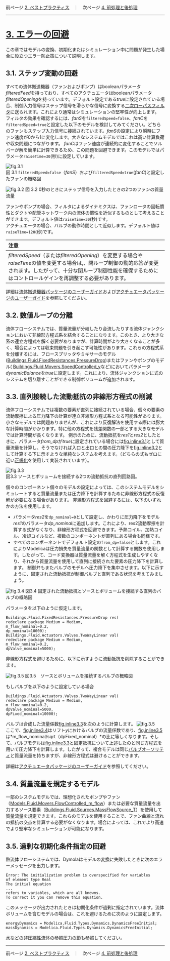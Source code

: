 前ページ [2. ベストプラクティス](./2_BestPractice.md)　｜　次ページ [4. 前処理と後処理](./4_Pre-AndPost-Processing.md)
***  
  
# [3. エラーの回避](http://simulationresearch.lbl.gov/modelica/userGuide/workArounds.html)  
この章ではモデルの変換、初期化またはシミュレーション中に問題が発生した場合に役立つエラー防止策について説明します。
  
## 3.1. ステップ変動の回避  
すべての流体搬送機器（ファンおよびポンプ）はbooleanパラメータ*filteredFeed*を持っており、すべてのアクチュエータはbooleanパラメータ*filteredOpening*を持っています。デフォルト設定である*true*に設定されている場合、制御入力信号はステップ信号を滑らかな信号に変換する[二次ローパスフィルタ](./7_Glossary.md)に送られます。これにより通常はシミュレーションの堅牢性が向上します。  
フィルタの効果を確認するには、*fanS*を`filteredSpeed=false`、*fanC*を`filteredSpeed=true`と設定した以下のモデルを検討してみてください。どちらのファンもステップ入力信号に接続されています。*fanS*の設定により瞬時にファン速度が0から1に変化します。大きなシステムモデルではこれは高い計算負荷や収束問題につながります。 *fanC*はファン速度が連続的に変化することでソルバーが解を簡単に計算できるため、この問題を回避できます。このモデルではパラメータ`raiseTime=30`(秒)に設定しています。  
  
![fig.3.1](./fig/3_1.png "fig.3.1")  
図 3.1 `filteredSpeed=false`（*fanS*）および`filteredSpeed=true`(*fanC*)と設定したファンの概略図  
  
![fig.3.2](./fig/3_1.png "fig.3.2")
図 3.2 0秒のときにステップ信号を入力したときの2つのファンの質量流量  
 
ファンやポンプの場合、フィルタによるダイナミクスは、ファンロータの回転慣性とダクトや配管ネットワーク内の流体の慣性を近似するものとして考えることができます。デフォルト値は`raiseTime=30`(秒)です。  
アクチュエータの場合、バルブの動作時間として近似します。デフォルト値は`raiseTime=120`(秒)です。  
  
|注意|
|:--|
|*filteredSpeed*（または*filteredOpening*）を変更する場合や*raiseTime*の値を変更する場合は,、閉ループ制御の動的応答が変更されます。したがって、十分な閉ループ制御性能を確保するためにはコントロールゲインを再調整する必要があります。 |
  
詳細は[流体搬送機器パッケージのユーザーガイド](http://simulationresearch.lbl.gov/modelica/releases/latest/help/Buildings_Fluid_Movers_UsersGuide.html)および[アクチュエータパッケージのユーザーガイド](http://simulationresearch.lbl.gov/modelica/releases/latest/help/Buildings_Fluid_Actuators_UsersGuide.html)を参照してください。
  
## 3.2. 数値ループの分離  
流体フローシステムでは、質量流量が分岐したり合流したりする流体ジャンクションにおいて非線形方程式系を結合することになります。このとき、より大きな系の連立方程式を解く必要がありますが、計算時間がより大きくなることが多く、場合によっては収束問題を引き起こす可能性があります。これらの方程式系を分離するには、フロースプリッタやミキサーのモデル([Buildings.Fluid.FixedResistances.PressureDrop](http://simulationresearch.lbl.gov/modelica/releases/latest/help/Buildings_Fluid_FixedResistances.html#Buildings.Fluid.FixedResistances.PressureDrop))またはファンやポンプのモデル( [Buildings.Fluid.Movers.SpeedControlled_y](http://simulationresearch.lbl.gov/modelica/releases/latest/help/Buildings_Fluid_Movers.html#Buildings.Fluid.Movers.SpeedControlled_y)など)においてパラメータ*dynamicBalance*を*true*に設定します。これにより、流体ジャンクションに式のシステムを切り離すことができる制御ボリュームが追加されます。

## 3.3. 直列接続した流動抵抗の非線形方程式の削減  
流体フローシステムでは複数の要素が直列に接続されている場合、個々の要素の流動摩擦による圧力降下の計算が連立非線形方程式系となる可能性があります。小さなモデルでは問題ありませんが、これにより反復解法を使用する際には膨大な計算時間がかかります。特に他の方程式を残差関数の一部とする大きなモデルでは計算時間が長くなります。
例示のために、流動抵抗を*res1*と*res2*としたときに、パラメータ*from_dp*が*true*に設定されている場合には[fig.inline3.1](./fig/inline3_1.png "fig.inline3.1")<!--\.m_0=k\ \sqrt[]{\Delta p}-->として質量流量を計算し、そうでなければ入口と出口との間の圧力降下を[fig.inline3.2](./fig/inline3_2.png "fig.inline3.2")<!--\Delta p=(\.m/k)^2-->として計算する下に示すような単純なシステムを考えます。（どちらの式もゼロに近い[正規化](./7_Glossary.md)を使用して実装されています）。

![fig.3.3](./fig/3_3.png "fig.3.3")  
図3.3 ソースとボリュームを接続する2つの流動抵抗の直列回路図。

個々のコンポーネント個々のモデルの設定によっては、このシステムモデルをシミュレートすると質量流量または圧力降下を計算するために非線形方程式の反復解が必要になる場合があります。
非線形方程式を回避するには、以下のいずれかの方法を使用します。
* パラメータ*res2*を`dp_nominal=0`として設定し、かわりに圧力降下をモデル*res1*のパラメータ*dp_nominal*に追加します。これにより、res2流動摩擦を計算する式がなくなり、非線形方程式を回避できます。予熱コイル、加熱コイル、冷却コイルなど、複数のコンポーネントが直列にある場合も同様です。
* すべてのコンポーネントでデフォルト設定の`from_dp=false`とします。これによりModelicaは圧力損失を質量流量の関数として計算する関数を使用します。したがって、コード変換器は質量流量を解く方程式を生成しやすくなり、それから質量流量を使用して直列に接続された要素の圧力降下を計算します。
制御弁もまたバルブのモデルへ圧力降下を集中させます。以下に示すように、固定された流動抵抗が制御バルブと直列である状況を考えてみましょう。

![fig.3.4](./fig/3_4.png "fig.3.4")
図3.4 固定された流動抵抗とソースとボリュームを接続する直列のバルブの概略図

パラメータを以下のように仮定します。
```  
Buildings.Fluid.FixedResistances.PressureDrop res(
redeclare package Medium = Medium,
m_flow_nominal=0.2,
dp_nominal=10000);
Buildings.Fluid.Actuators.Valves.TwoWayLinear val(
redeclare package Medium = Medium,
m_flow_nominal=0.2,
dpValve_nominal=5000);
```  

非線形方程式を避けるために、以下に示すように流動抵抗を削除することができます。

![fig.3.5](./fig/3_5.png "fig.3.5")
図3.5　ソースとボリュームを接続するバルブの概略図

もしバルブを以下のように設定している場合
```  
Buildings.Fluid.Actuators.Valves.TwoWayLinear val(
redeclare package Medium = Medium,
m_flow_nominal=0.2,
dpValve_nominal=5000,
dpFixed_nominal=10000);
```  
バルブは合成した流量係数[fig.inline3.3](./fig/inline3_3.png "fig.inline3.3")<!--\={k}-->を次のように計算します。
![fig.3.5](./fig/3_5.png "fig.3.5")<!--\=k=\cfrac{1}{\sqrt[]{1/k_v(y)+1/k_f}}-->  
ここで、[fig.inline3.4](./fig/inline3_4.png "fig.inline3.4")<!--k_v(y)=\.m(y)/\sqrt[]{\Delta p}-->はリフト*y*におけるバルブの流量係数であり、[fig.inline3.5](./fig/inline3_5.png "fig.inline3.5")<!--k_f--> は*m_flow_nominal/sqrt（dpFixed_nominal）*の比に等しくなります。そして、バルブモデルは[fig.inline3.3](./fig/inline3_3.png "fig.inline3.3")<!--\={k}-->と固定抵抗について上述したのと同じ方程式を用いて圧力降下を計算します。したがって、複合モデルは同じ[バルブオーソリティ](./7_Glossary.md)と質量流量を持ちますが、非線形方程式は避けることができます。

詳細は[アクチュエータパッケージのユーザーガイド](http://simulationresearch.lbl.gov/modelica/releases/latest/help/Buildings_Fluid_Actuators_UsersGuide.html)を参照してください。

## 3.4. 質量流量を規定するモデル  
一部のシステムモデルでは、理想化されたポンプやファン（[Models.Fluid.Movers.FlowControlled_m_flow](http://simulationresearch.lbl.gov/modelica/releases/latest/help/Buildings_Fluid_Movers.html#Buildings.Fluid.Movers.FlowControlled_m_flow)）または必要な質量流量を出力するソース要素（[Buildings.Fluid.Sources.MassFlowSource_T](http://simulationresearch.lbl.gov/modelica/releases/latest/help/Buildings_Fluid_Sources.html#Buildings.Fluid.Sources.MassFlowSource_T)）を使用して質量流量を規定できます。これらのモデルを使用することで、ファン曲線と流れの抵抗の交点を計算する必要がなくなります。場合によっては、これでより高速でより堅牢なシミュレーションが可能になります。  
  
## 3.5. 過剰な初期化条件指定の回避  
熱流体フローシステムでは、Dymolaはモデルの変換に失敗したときに次のエラーメッセージを出力します。
```  
Error: The initialization problem is overspecified for variables
of element type Real
The initial equation
...
refers to variables, which are all knowns.
To correct it you can remove this equation.
```  
このメッセージが出力されたときは初期化条件が過剰に指定されています。流体ボリュームを含むモデルの場合は、これを避けるために次のように設定します。
```  
energyDynamics = Modelica.Fluid.Types.Dynamics.DynamicsFreeInitial;
massDynamics = Modelica.Fluid.Types.Dynamics.DynamicsFreeInitial;
```  
[水などの非圧縮性流体の参照圧力の節](./2_BestPractice.md)も参照してください。  
  
***  
前ページ [2. ベストプラクティス](./2_BestPractice.md)　｜　次ページ [4. 前処理と後処理](./4_Pre-AndPost-Processing.md)